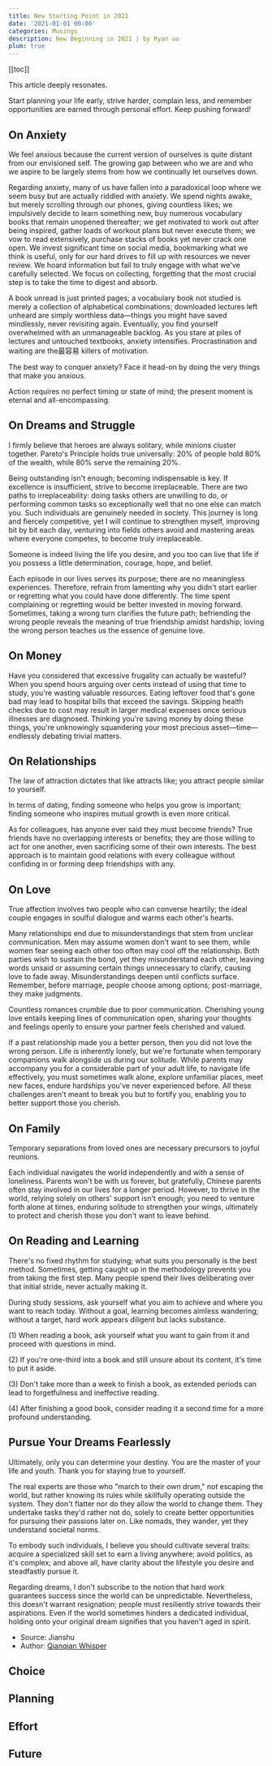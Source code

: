 ```yaml
---
title: New Starting Point in 2021
date: '2021-01-01 00:00'
categories: Musings
description: New Beginning in 2021 | by Ryan uo
plum: true
---
```


[[toc]]

<div class="font5">
<p>This article deeply resonates.</p>
<p>Start planning your life early, strive harder, complain less, and remember opportunities are earned through personal effort. Keep pushing forward!</p>
</div>

## On Anxiety

We feel anxious because the current version of ourselves is quite distant from our envisioned self. The growing gap between who we are and who we aspire to be largely stems from how we continually let ourselves down.

Regarding anxiety, many of us have fallen into a paradoxical loop where we seem busy but are actually riddled with anxiety. We spend nights awake, but merely scrolling through our phones, giving countless likes; we impulsively decide to learn something new, buy numerous vocabulary books that remain unopened thereafter; we get motivated to work out after being inspired, gather loads of workout plans but never execute them; we vow to read extensively, purchase stacks of books yet never crack one open. We invest significant time on social media, bookmarking what we think is useful, only for our hard drives to fill up with resources we never review. We hoard information but fail to truly engage with what we've carefully selected. We focus on collecting, forgetting that the most crucial step is to take the time to digest and absorb.

A book unread is just printed pages; a vocabulary book not studied is merely a collection of alphabetical combinations; downloaded lectures left unheard are simply worthless data—things you might have saved mindlessly, never revisiting again. Eventually, you find yourself overwhelmed with an unmanageable backlog. As you stare at piles of lectures and untouched textbooks, anxiety intensifies. Procrastination and waiting are the最容易 killers of motivation.

The best way to conquer anxiety? Face it head-on by doing the very things that make you anxious.

Action requires no perfect timing or state of mind; the present moment is eternal and all-encompassing.

## On Dreams and Struggle

I firmly believe that heroes are always solitary, while minions cluster together. Pareto's Principle holds true universally: 20% of people hold 80% of the wealth, while 80% serve the remaining 20%.

Being outstanding isn't enough; becoming indispensable is key. If excellence is insufficient, strive to become irreplaceable. There are two paths to irreplaceability: doing tasks others are unwilling to do, or performing common tasks so exceptionally well that no one else can match you. Such individuals are genuinely needed in society. This journey is long and fiercely competitive, yet I will continue to strengthen myself, improving bit by bit each day, venturing into fields others avoid and mastering areas where everyone competes, to become truly irreplaceable.

Someone is indeed living the life you desire, and you too can live that life if you possess a little determination, courage, hope, and belief.

Each episode in our lives serves its purpose; there are no meaningless experiences. Therefore, refrain from lamenting why you didn't start earlier or regretting what you could have done differently. The time spent complaining or regretting would be better invested in moving forward. Sometimes, taking a wrong turn clarifies the future path; befriending the wrong people reveals the meaning of true friendship amidst hardship; loving the wrong person teaches us the essence of genuine love.

## On Money

Have you considered that excessive frugality can actually be wasteful? When you spend hours arguing over cents instead of using that time to study, you're wasting valuable resources. Eating leftover food that's gone bad may lead to hospital bills that exceed the savings. Skipping health checks due to cost may result in larger medical expenses once serious illnesses are diagnosed. Thinking you're saving money by doing these things, you're unknowingly squandering your most precious asset—time—endlessly debating trivial matters.

## On Relationships

The law of attraction dictates that like attracts like; you attract people similar to yourself.

In terms of dating, finding someone who helps you grow is important; finding someone who inspires mutual growth is even more critical.

As for colleagues, has anyone ever said they must become friends? True friends have no overlapping interests or benefits; they are those willing to act for one another, even sacrificing some of their own interests. The best approach is to maintain good relations with every colleague without confiding in or forming deep friendships with any.

## On Love

True affection involves two people who can converse heartily; the ideal couple engages in soulful dialogue and warms each other's hearts.

Many relationships end due to misunderstandings that stem from unclear communication. Men may assume women don't want to see them, while women fear seeing each other too often may cool off the relationship. Both parties wish to sustain the bond, yet they misunderstand each other, leaving words unsaid or assuming certain things unnecessary to clarify, causing love to fade away. Misunderstandings deepen until conflicts surface. Remember, before marriage, people choose among options; post-marriage, they make judgments.

Countless romances crumble due to poor communication. Cherishing young love entails keeping lines of communication open, sharing your thoughts and feelings openly to ensure your partner feels cherished and valued.

If a past relationship made you a better person, then you did not love the wrong person. Life is inherently lonely, but we're fortunate when temporary companions walk alongside us during our solitude. While parents may accompany you for a considerable part of your adult life, to navigate life effectively, you must sometimes walk alone, explore unfamiliar places, meet new faces, endure hardships you've never experienced before. All these challenges aren't meant to break you but to fortify you, enabling you to better support those you cherish.

## On Family

Temporary separations from loved ones are necessary precursors to joyful reunions.

Each individual navigates the world independently and with a sense of loneliness. Parents won't be with us forever, but gratefully, Chinese parents often stay involved in our lives for a longer period. However, to thrive in the world, relying solely on others' support isn't enough; you need to venture forth alone at times, enduring solitude to strengthen your wings, ultimately to protect and cherish those you don't want to leave behind.

## On Reading and Learning

There's no fixed rhythm for studying; what suits you personally is the best method. Sometimes, getting caught up in the methodology prevents you from taking the first step. Many people spend their lives deliberating over that initial stride, never actually making it.

During study sessions, ask yourself what you aim to achieve and where you want to reach today. Without a goal, learning becomes aimless wandering; without a target, hard work appears diligent but lacks substance.

(1) When reading a book, ask yourself what you want to gain from it and proceed with questions in mind.

(2) If you're one-third into a book and still unsure about its content, it's time to put it aside.

(3) Don't take more than a week to finish a book, as extended periods can lead to forgetfulness and ineffective reading.

(4) After finishing a good book, consider reading it a second time for a more profound understanding.

## Pursue Your Dreams Fearlessly

Ultimately, only you can determine your destiny. You are the master of your life and youth. Thank you for staying true to yourself.

The real experts are those who "march to their own drum," not escaping the world, but rather knowing its rules while skillfully operating outside the system. They don't flatter nor do they allow the world to change them. They undertake tasks they'd rather not do, solely to create better opportunities for pursuing their passions later on. Like nomads, they wander, yet they understand societal norms.

To embody such individuals, I believe you should cultivate several traits: acquire a specialized skill set to earn a living anywhere; avoid politics, as it's complex; and above all, have clarity about the lifestyle you desire and steadfastly pursue it.

Regarding dreams, I don't subscribe to the notion that hard work guarantees success since the world can be unpredictable. Nevertheless, this doesn't warrant resignation; people must resiliently strive towards their aspirations. Even if the world sometimes hinders a dedicated individual, holding onto your original dream signifies that you haven't aged in spirit.

- Source: Jianshu
- Author: [Qianqian Whisper](https://www.jianshu.com/p/aaa96f279f8f)

## Choice

## Planning

## Effort

## Future
